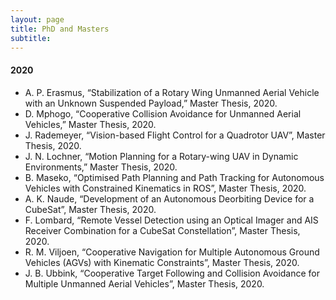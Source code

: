 ```yaml
---
layout: page
title: PhD and Masters
subtitle: 
---
```


#### 2020

- A. P. Erasmus, “Stabilization of a Rotary Wing Unmanned Aerial Vehicle with an Unknown Suspended Payload,” Master Thesis, 2020.
- D. Mphogo, “Cooperative Collision Avoidance for Unmanned Aerial Vehicles,” Master Thesis, 2020.
- J. Rademeyer, “Vision-based Flight Control for a Quadrotor UAV”, Master Thesis, 2020.
- J. N. Lochner, “Motion Planning for a Rotary-wing UAV in Dynamic Environments,” Master Thesis, 2020.
- B. Maseko, “Optimised Path Planning and Path Tracking for Autonomous Vehicles with Constrained Kinematics in ROS”, Master Thesis, 2020.
- A. K. Naude, “Development of an Autonomous Deorbiting Device for a CubeSat”, Master Thesis, 2020.
- F. Lombard, “Remote Vessel Detection using an Optical Imager and AIS Receiver Combination for a CubeSat Constellation”, Master Thesis, 2020.
- R. M. Viljoen, “Cooperative Navigation for Multiple Autonomous Ground Vehicles (AGVs) with Kinematic Constraints”, Master Thesis, 2020.
- J. B. Ubbink, “Cooperative Target Following and Collision Avoidance for Multiple Unmanned Aerial Vehicles”, Master Thesis, 2020.


